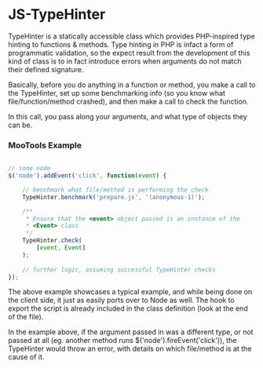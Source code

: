 JS-TypeHinter
===
TypeHinter is a statically accessible class which provides PHP-inspired type
hinting to functions &amp; methods. Type hinting in PHP is infact a form of
programmatic validation, so the expect result from the development of this kind
of class is to in fact introduce errors when arguments do not match their
defined signature.

Basically, before you do anything in a function or method, you make a call to
the TypeHinter, set up some benchmarking info (so you know what
file/function/method crashed), and then make a call to check the function.

In this call, you pass along your arguments, and what type of objects they can be.

### MooTools Example

``` javascript

// some node
$('node').addEvent('click', function(event) {

    // benchmark what file/method is performing the check
    TypeHinter.benchmark('prepare.js', '(anonymous-1)');

    /**
     * Ensure that the <event> object passed is an instance of the
     * <Event> class
     */
    TypeHinter.check(
        [event, Event]
    );
    
    // further logic, assuming successful TypeHinter checks
});
```

The above example showcases a typical example, and while being done on the
client side, it just as easily ports over to Node as well. The hook to export
the script is already included in the class definition (look at the end of the
file).

In the example above, if the argument passed in was a different type, or not
passed at all (eg. another method runs
$(&#039;node&#039;).fireEvent(&#039;click&#039;)), the TypeHinter would throw an
error, with details on which file/method is at the cause of it.
